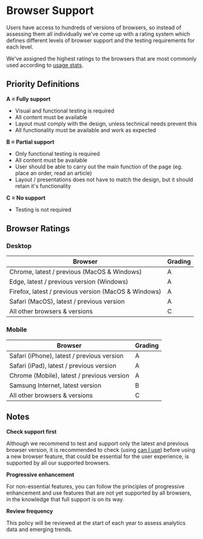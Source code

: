 # Browser Support

Users have access to hundreds of versions of browsers, so instead of assessing them all individually we've come up with a rating system which defines different levels of browser support and the testing requirements for each level.

We've assigned the highest ratings to the browsers that are most commonly used according to [usage stats](https://gs.statcounter.com/browser-market-share).

## Priority Definitions

**A = Fully support**

- Visual and functional testing is required
- All content must be available
- Layout must comply with the design, unless technical needs prevent this
- All functionality must be available and work as expected

**B = Partial support**

- Only functional testing is required
- All content must be available
- User should be able to carry out the main function of the page (eg. place an order, read an article)
- Layout / presentations does not have to match the design, but it should retain it's functionality

**C = No support**

- Testing is not required

## Browser Ratings

### Desktop

| Browser                                   | Grading |
| ----------------------------------------- | ------- |
| Chrome, latest / previous (MacOS & Windows)  | A       |
| Edge, latest / previous version (Windows)            | A       |
| Firefox, latest / previous version (MacOS & Windows) | A       |
| Safari (MacOS), latest / previous version            | A       |
| All other browsers & versions             | C       |

### Mobile

| Browser                          | Grading |
| -------------------------------- | ------- |
| Safari (iPhone), latest / previous version  | A       |
| Safari (iPad), latest / previous version    | A       |
| Chrome (Mobile), latest / previous version  | A       |
| Samsung Internet, latest version | B       |
| All other browsers & versions    | C       |

## Notes

**Check support first**

Although we recommend to test and support only the latest and previous browser version, it is recommended to check (using [can I use](https://caniuse.com/)) before using a new browser feature, that could be essential for the user experience, is supported by all our supported browsers.

**Progressive enhancement**

For non-essential features, you can follow the principles of progressive enhancement and use features that are not yet supported by all browsers, in the knowledge that full support is on its way.

**Review frequency**

This policy will be reviewed at the start of each year to assess analytics data and emerging trends.